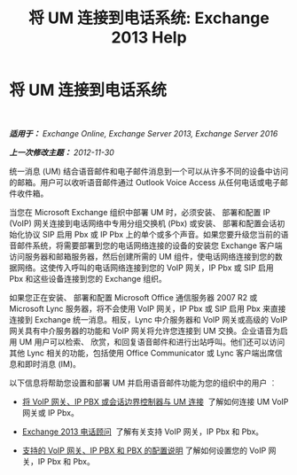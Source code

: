 ﻿---
title: '将 UM 连接到电话系统: Exchange 2013 Help'
TOCTitle: 将 UM 连接到电话系统
ms:assetid: 92c3e029-f732-4d6d-b147-2b3006d5f088
ms:mtpsurl: https://technet.microsoft.com/zh-cn/library/JJ673544(v=EXCHG.150)
ms:contentKeyID: 50556636
ms.date: 05/21/2018
mtps_version: v=EXCHG.150
ms.translationtype: MT
---

# 将 UM 连接到电话系统

 

_**适用于：** Exchange Online, Exchange Server 2013, Exchange Server 2016_

_**上一次修改主题：** 2012-11-30_

统一消息 (UM) 结合语音邮件和电子邮件消息到一个可以从许多不同的设备中访问的邮箱。用户可以收听语音邮件通过 Outlook Voice Access 从任何电话或电子邮件收件箱。

当您在 Microsoft Exchange 组织中部署 UM 时，必须安装、 部署和配置 IP (VoIP) 网关连接到电话网络中专用分组交换机 (Pbx) 或安装、 部署和配置会话初始化协议 SIP 启用 Pbx 或 IP Pbx 上的单个或多个声音。如果您要升级您当前的语音邮件系统，将需要部署到您的电话网络连接的设备的安装您 Exchange 客户端访问服务器和邮箱服务器，然后创建所需的 UM 组件，使电话网络连接到您的数据网络。这使传入呼叫的电话网络连接到您的 VoIP 网关，IP Pbx 或 SIP 启用 Pbx 和这些设备连接到您的 Exchange 组织。

如果您正在安装、 部署和配置 Microsoft Office 通信服务器 2007 R2 或 Microsoft Lync 服务器，将不会使用 VoIP 网关，IP Pbx 或 SIP 启用 Pbx 来直接连接到 Exchange 统一消息。相反，Lync 中介服务器和 VoIP 网关或高级的 VoIP 网关具有中介服务器的功能和 VoIP 网关将允许您连接到 UM 交换。企业语音为启用 UM 用户可以检索、 欣赏，和回复语音邮件和进行出站呼叫。他们还可以访问其他 Lync 相关的功能，包括使用 Office Communicator 或 Lync 客户端出席信息和即时消息 (IM)。

以下信息将帮助您设置和部署 UM 并启用语音邮件功能为您的组织中的用户 ︰

  - [将 VoIP 网关、IP PBX 或会话边界控制器与 UM 连接](connect-a-voip-gateway-ip-pbx-or-session-border-controller-to-um-exchange-2013-help.md)  了解如何连接 UM VoIP 网关或 IP Pbx。

  - [Exchange 2013 电话顾问](https://technet.microsoft.com/zh-cn/library/ee364753(v=exchg.150))  了解有关支持 VoIP 网关，IP Pbx 和 Pbx。

  - [支持的 VoIP 网关、IP PBX 和 PBX 的配置说明](https://docs.microsoft.com/zh-cn/exchange/voice-mail-unified-messaging/telephone-system-integration-with-um/configuration-notes-for-voip-gateways) 了解如何设置您的 VoIP 网关，IP Pbx 和 Pbx。

